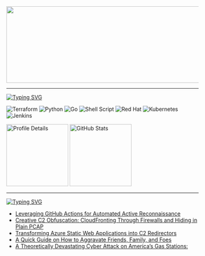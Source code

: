 <div id="header" align="center">
  <img src="https://user-images.githubusercontent.com/72598486/207249017-442b186c-6800-4835-b367-5d05000e16c1.gif" width="900" height="200"/>
</div>

---

[![Typing SVG](https://readme-typing-svg.demolab.com?font=IBM+Plex+Mono&weight=500&size=30&duration=6000&pause=1000&color=F7F7F7&width=435&lines=Technology+Stack%3A)](https://git.io/typing-svg)

![Terraform](https://img.shields.io/badge/terraform-%235835CC.svg?style=for-the-badge&logo=terraform&logoColor=white) ![Python](https://img.shields.io/badge/python-3670A0?style=for-the-badge&logo=python&logoColor=ffdd54) ![Go](https://img.shields.io/badge/go-%2300ADD8.svg?style=for-the-badge&logo=go&logoColor=white) ![Shell Script](https://img.shields.io/badge/shell_script-%23121011.svg?style=for-the-badge&logo=gnu-bash&logoColor=white) ![Red Hat](https://img.shields.io/badge/Red%20Hat-EE0000?style=for-the-badge&logo=redhat&logoColor=white) ![Kubernetes](https://img.shields.io/badge/kubernetes-%23326ce5.svg?style=for-the-badge&logo=kubernetes&logoColor=white) ![Jenkins](https://img.shields.io/badge/jenkins-%232C5263.svg?style=for-the-badge&logo=jenkins&logoColor=white)

<p align="left">
  <img src="https://github-profile-summary-cards.vercel.app/api/cards/profile-details?username=RoseSecurity&theme=transparent" alt="Profile Details" height="162px" />
  
  <img src="http://github-profile-summary-cards.vercel.app/api/cards/stats?username=RoseSecurity&theme=transparent" alt="GitHub Stats" height="162px" />
</p>


---

[![Typing SVG](https://readme-typing-svg.demolab.com?font=IBM+Plex+Mono&weight=500&size=30&duration=6000&pause=1000&color=F7F7F7&width=435&lines=Security+Blog%3A)](https://git.io/typing-svg)

<!-- BLOG-POST-LIST:START -->
- [Leveraging GitHub Actions for Automated Active Reconnaissance](https://dev.to/rosesecurity/leveraging-github-actions-for-automated-active-reconnaissance-ffk)
- [Creative C2 Obfuscation: CloudFronting Through Firewalls and Hiding in Plain PCAP](https://dev.to/rosesecurity/creative-c2-obfuscation-cloudfronting-through-firewalls-and-hiding-in-plain-pcap-3dkg)
- [Transforming Azure Static Web Applications into C2 Redirectors](https://dev.to/rosesecurity/transforming-azure-static-web-applications-into-c2-redirectors-118m)
- [A Quick Guide on How to Aggravate Friends, Family, and Foes](https://dev.to/rosesecurity/a-quick-guide-on-how-to-aggravate-friends-family-and-foes-3oak)
- [A Theoretically Devastating Cyber Attack on America’s Gas Stations:](https://dev.to/rosesecurity/a-theoretically-devastating-cyber-attack-on-americas-gas-stations-2mgl)
<!-- BLOG-POST-LIST:END -->
